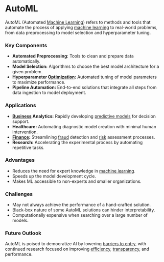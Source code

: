 # AutoML

AutoML (Automated [Machine Learning](../m/machine_learning.md)) refers to methods and tools that automate the process of applying [machine learning](../m/machine_learning.md) to real-world problems, from data preprocessing to model selection and hyperparameter tuning.

### Key Components
- **Automated Preprocessing:** Tools to clean and prepare data automatically.
- **Model Selection:** Algorithms to choose the best model architecture for a given problem.
- **Hyperparameter [Optimization](../o/optimization.md):** Automated tuning of model parameters to maximize performance.
- **Pipeline Automation:** End-to-end solutions that integrate all steps from data ingestion to model deployment.

### Applications
- **[Business](../b/business.md) Analytics:** Rapidly developing [predictive models](../p/predictive_models_in_trading.md) for decision support.
- **Healthcare:** Automating diagnostic model creation with minimal human intervention.
- **[Finance](../f/finance.md):** Streamlining [fraud](../f/fraud.md) detection and [risk](../r/risk.md) assessment processes.
- **Research:** Accelerating the experimental process by automating repetitive tasks.

### Advantages
- Reduces the need for expert knowledge in [machine learning](../m/machine_learning.md).
- Speeds up the model development cycle.
- Makes ML accessible to non-experts and smaller organizations.

### Challenges
- May not always achieve the performance of a hand-crafted solution.
- Black-box nature of some AutoML solutions can hinder interpretability.
- Computationally expensive when searching over a large number of models.

### Future Outlook
AutoML is poised to democratize AI by lowering [barriers to entry](../b/barriers_to_entry.md), with continued research focused on improving [efficiency](../e/efficiency.md), [transparency](../t/transparency.md), and performance.